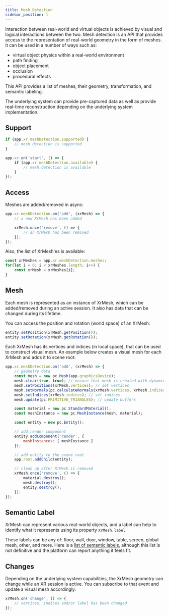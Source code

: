 ```yaml
---
title: Mesh Detection
sidebar_position: 1
---
```


Interaction between real-world and virtual objects is achieved by visual and logical interactions between the two. Mesh detection is an API that provides access to the representation of real-world geometry in the form of meshes. It can be used in a number of ways such as:

* virtual object physics within a real-world environment
* path finding
* object placement
* occlusion
* procedural effects

This API provides a list of meshes, their geometry, transformation, and semantic labeling.

The underlying system can provide pre-captured data as well as provide real-time reconstruction depending on the underlying system implementation.

## Support

```javascript
if (app.xr.meshDetection.supported) {
    // mesh detection is supported
}

app.xr.on('start', () => {
    if (app.xr.meshDetection.available) {
        // mesh detection is available
    }
});
```

## Access

Meshes are added/removed in async:

```javascript
app.xr.meshDetection.on('add', (xrMesh) => {
    // a new XrMesh has been added

    xrMesh.once('remove', () => {
        // an XrMesh has been removed
    });
});
```

Also, the list of XrMesh'es is available:

```javascript
const xrMeshes = app.xr.meshDetection.meshes;
for(let i = 0; i < xrMeshes.length; i++) {
    const xrMesh = xrMeshes[i];
}
```

## Mesh

Each mesh is represented as an instance of XrMesh, which can be added/removed during an active session. It also has data that can be changed during its lifetime.

You can access the position and rotation (world space) of an XrMesh:

```javascript
entity.setPosition(xrMesh.getPosition());
entity.setRotation(xrMesh.getRotation());
```

Each XrMesh has its vertices and indices (in local space), that can be used to construct visual mesh. An example below creates a visual mesh for each XrMesh and adds it to scene root:

```javascript
app.xr.meshDetection.on('add', (xrMesh) => {
    // geometry data
    const mesh = new pc.Mesh(app.graphicsDevice);
    mesh.clear(true, true); // ensure that mesh is created with dynamic buffers
    mesh.setPositions(xrMesh.vertices); // set vertices
    mesh.setNormals(pc.calculateNormals(xrMesh.vertices, xrMesh.indices)); // calculate normals
    mesh.setIndices(xrMesh.indices); // set indices
    mesh.update(pc.PRIMITIVE_TRIANGLES); // update buffers

    const material = new pc.StandardMaterial();
    const meshInstance = new pc.MeshInstance(mesh, material);

    const entity = new pc.Entity();

    // add render component
    entity.addComponent('render', {
        meshInstances: [ meshInstance ]
    });

    // add entity to the scene root
    app.root.addChild(entity);

    // clean up after XrMesh is removed
    xrMesh.once('remove', () => {
        material.destroy();
        mesh.destroy();
        entity.destroy();
    });
});
```

## Semantic Label

XrMesh can represent various real-world objects, and a label can help to identify what it represents using its property `XrMesh.label`.

These labels can be any of: floor, wall, door, window, table, screen, global mesh, other, and more. Here is a [list of semantic labels][1], although this list is not definitive and the platform can report anything it feels fit.

## Changes

Depending on the underlying system capabilities, the XrMesh geometry can change while an XR session is active. You can subscribe to that event and update a visual mesh accordingly:

```javascript
xrMesh.on('change', () => {
    // vertices, indices and/or label has been changed
});
```

[1]: https://github.com/immersive-web/semantic-labels/blob/master/labels.json
